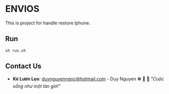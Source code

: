 # ENVIOS

This is project for handle restore Iphone.


## Run

```
sh run.sh
```

## Contact Us

- __Kẻ Lươn Lẹo__: duynguyenngoc@hotmail.com - Duy Nguyen  :soccer: :christmas_tree: :basketball: *"Cuộc sống như một làn gió!"*


